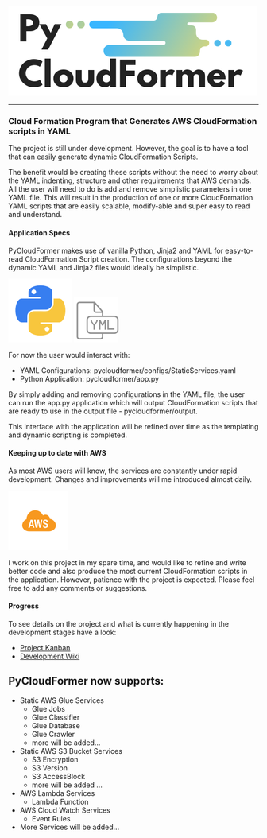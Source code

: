 ![alt text](pycloudformer/static/logo.png "PyCloudFormer Logo" ) 

---
### Cloud Formation Program that Generates AWS CloudFormation scripts in YAML

The project is still under development. However, the goal is to have a tool that can easily generate dynamic CloudFormation
Scripts. 

The benefit would be creating these scripts without the need to worry about the YAML indenting, structure and
other requirements that AWS demands. All the user will need to do is add and remove simplistic parameters in one YAML file.
This will result in the production of one or more CloudFormation YAML scripts that are easily scalable, modify-able and
super easy to read and understand.


#### Application Specs
PyCloudFormer makes use of vanilla Python, Jinja2 and YAML for easy-to-read CloudFormation Script creation.
The configurations beyond the dynamic YAML and Jinja2 files would ideally be simplistic.

![alt text](pycloudformer/static/python.png "Python Logo" ) ![alt text](pycloudformer/static/yaml.png "Yaml Logo" ) 

For now the user would interact with:
* YAML Configurations: pycloudformer/configs/StaticServices.yaml
* Python Application: pycloudformer/app.py

By simply adding and removing configurations in the YAML file, the user can run the app.py application which 
will output CloudFormation scripts that are ready to use in the output file - pycloudformer/output.

This interface with the application will be refined over time as the templating and dynamic scripting is completed.

#### Keeping up to date with AWS
As most AWS users will know, the services are constantly under rapid development. Changes and improvements will me
introduced almost daily. 

![alt text](pycloudformer/static/aws.png "AWS Logo" )

I work on this project in my spare time, and would like to refine and write better code and
also produce the most current CloudFormation scripts in the application. However, patience with the project is 
expected. Please feel free to add any comments or suggestions.

#### Progress
To see details on the project and what is currently happening in the development stages have a look:
* [Project Kanban](https://github.com/DirksCGM/PyCloudFormer/projects/1)
* [Development Wiki](https://github.com/DirksCGM/PyCloudFormer/wiki/PyCloudFormer-Development-Journal)

## PyCloudFormer now supports:
* Static AWS Glue Services
    * Glue Jobs
    * Glue Classifier
    * Glue Database
    * Glue Crawler
    * more will be added...
* Static AWS S3 Bucket Services
    * S3 Encryption
    * S3 Version
    * S3 AccessBlock
    * more will be added ...   
* AWS Lambda Services
    * Lambda Function 
* AWS Cloud Watch Services
    * Event Rules
* More Services will be added...